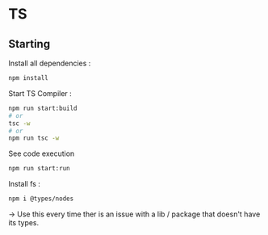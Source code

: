 # TS

## Starting
Install all dependencies :
```bash
npm install
```

Start TS Compiler :
```bash
npm run start:build
# or
tsc -w
# or
npm run tsc -w
```

See code execution
```bash
npm run start:run
```

Install fs :
```bash
npm i @types/nodes
```
 -> Use this every time ther is an issue with a lib / package that doesn't have its types.


